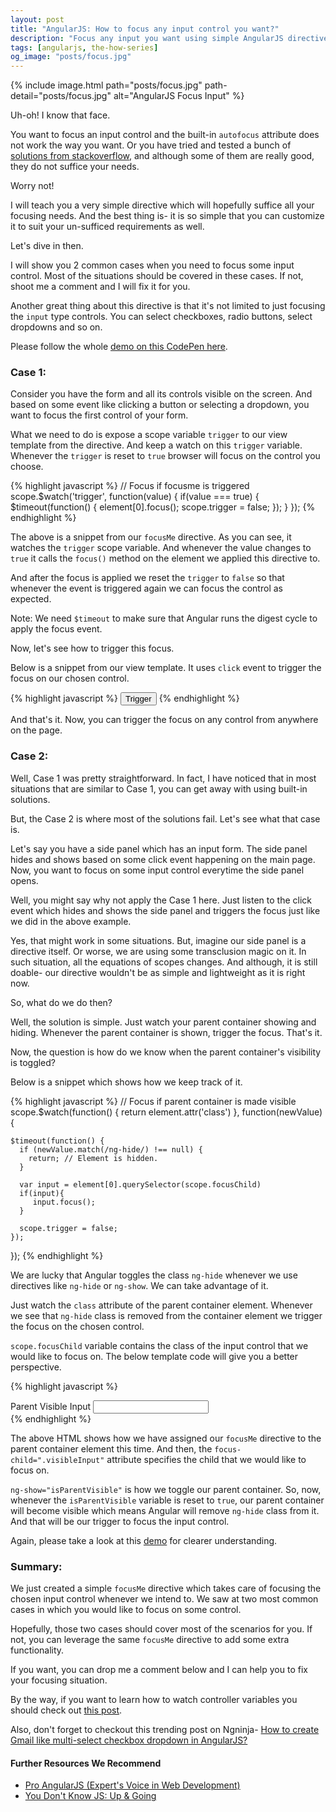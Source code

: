 ```yaml
---
layout: post
title: "AngularJS: How to focus any input control you want?"
description: "Focus any input you want using simple AngularJS directive. Trigger focus through click event. Or focus any input when it becomes visible."
tags: [angularjs, the-how-series]
og_image: "posts/focus.jpg"
---
```


{% include image.html path="posts/focus.jpg" path-detail="posts/focus.jpg" alt="AngularJS Focus Input" %}


Uh-oh! I know that face.

You want to focus an input control and the built-in `autofocus` attribute does not work the way you want. Or you have tried and tested a bunch of [solutions from stackoverflow](https://stackoverflow.com/questions/25596399/set-element-focus-in-angular-way), and although some of them are really good, they do not suffice your needs.

Worry not!

I will teach you a very simple directive which will hopefully suffice all your focusing needs. And the best thing is- it is so simple that you can customize it to suit your un-sufficed requirements as well.

Let's dive in then.

I will show you 2 common cases when you need to focus some input control. Most of the situations should be covered in these cases. If not, shoot me a comment and I will fix it for you.

Another great thing about this directive is that it's not limited to just focusing the `input` type controls. You can select checkboxes, radio buttons, select dropdowns and so on.

Please follow the whole [demo on this CodePen here](https://codepen.io/sharduul/pen/QMeWob).

### Case 1:

Consider you have the form and all its controls visible on the screen. And based on some event like clicking a button or selecting a dropdown, you want to focus the first control of your form.

What we need to do is expose a scope variable `trigger` to our view template from the directive. And keep a watch on this `trigger` variable. Whenever the `trigger` is reset to `true` browser will focus on the control you choose.

{% highlight javascript %}
// Focus if focusme is triggered
scope.$watch('trigger', function(value) {
    if(value === true) { 
        $timeout(function() {
            element[0].focus();
            scope.trigger = false;
        });
    }
});
{% endhighlight %}

The above is a snippet from our `focusMe` directive. As you can see, it watches the `trigger` scope variable. And whenever the value changes to `true` it calls the `focus()` method on the element we applied this directive to. 

And after the focus is applied we reset the `trigger` to `false` so that whenever the event is triggered again we can focus the control as expected.

Note: We need `$timeout` to make sure that Angular runs the digest cycle to apply the focus event.

Now, let's see how to trigger this focus.

Below is a snippet from our view template. It uses `click` event to trigger the focus on our chosen control.

{% highlight javascript %}
<button class="btn btn-primary" ng-click="focusTriggerInput=true">Trigger</button>
{% endhighlight %}

And that's it. Now, you can trigger the focus on any control from anywhere on the page.

### Case 2:

Well, Case 1 was pretty straightforward. In fact, I have noticed that in most situations that are similar to Case 1, you can get away with using built-in solutions.

But, the Case 2 is where most of the solutions fail. Let's see what that case is.

Let's say you have a side panel which has an input form. The side panel hides and shows based on some click event happening on the main page. Now, you want to focus on some input control everytime the side panel opens.

Well, you might say why not apply the Case 1 here. Just listen to the click event which hides and shows the side panel and triggers the focus just like we did in the above example.

Yes, that might work in some situations. But, imagine our side panel is a directive itself. Or worse, we are using some transclusion magic on it. In such situation, all the equations of scopes changes. And although, it is still doable- our directive wouldn't be as simple and lightweight as it is right now.

So, what do we do then?

Well, the solution is simple. Just watch your parent container showing and hiding. Whenever the parent container is shown, trigger the focus. That's it.

Now, the question is how do we know when the parent container's visibility is toggled?

Below is a snippet which shows how we keep track of it.

{% highlight javascript %}
// Focus if parent container is made visible
scope.$watch(function() { return element.attr('class') }, function(newValue) {
    
    $timeout(function() {
      if (newValue.match(/ng-hide/) !== null) {
        return; // Element is hidden.
      } 
      
      var input = element[0].querySelector(scope.focusChild)
      if(input){
         input.focus();
      }
      
      scope.trigger = false;
    });
});
{% endhighlight %}

We are lucky that Angular toggles the class `ng-hide` whenever we use directives like `ng-hide` or `ng-show`. We can take advantage of it.

Just watch the `class` attribute of the parent container element. Whenever we see that `ng-hide` class is removed from the container element we trigger the focus on the chosen control.

`scope.focusChild` variable contains the class of the input control that we would like to focus on. The below template code will give you a better perspective.

{% highlight javascript %}
<div class="form-group parent" focus-me focus-child=".visibleInput" ng-show="isParentVisible">
  <label class="caption" for="visibleInput">Parent Visible Input</label>
  <input type="text" id="visibleInput" name="visibleInput" class="visibleInput" 
         ng-model="visibleInput" />
</div>
{% endhighlight %}

The above HTML shows how we have assigned our `focusMe` directive to the parent container element this time. And then, the `focus-child=".visibleInput"` attribute specifies the child that we would like to focus on.

`ng-show="isParentVisible"` is how we toggle our parent container. So, now, whenever the `isParentVisible` variable is reset to `true`, our parent container will become visible which means Angular will remove `ng-hide` class from it. And that will be our trigger to focus the input control.

Again, please take a look at this [demo](https://codepen.io/sharduul/pen/QMeWob) for clearer understanding.


### Summary:

We just created a simple `focusMe` directive which takes care of focusing the chosen input control whenever we intend to. We saw at two most common cases in which you would like to focus on some control.

Hopefully, those two cases should cover most of the scenarios for you. If not, you can leverage the same `focusMe` directive to add some extra functionality.

If you want, you can drop me a comment below and I can help you to fix your focusing situation.

By the way, if you want to learn how to watch controller variables you should check out [this post](http://ngninja.com/posts/watch-controller-properties-in-angularjs).

Also, don't forget to checkout this trending post on Ngninja- [How to create Gmail like multi-select checkbox dropdown in AngularJS?](http://ngninja.com/posts/angular-gmail-multi-select-control)


#### Further Resources We Recommend

- [Pro AngularJS (Expert's Voice in Web Development)](https://amzn.to/3csc4EM)
- [You Don't Know JS: Up & Going](https://amzn.to/2uSZayI)
